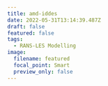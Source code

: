 ```yaml
---
title: amd-iddes
date: 2022-05-31T13:14:39.487Z
draft: false
featured: false
tags:
  - RANS-LES Modelling
image:
  filename: featured
  focal_point: Smart
  preview_only: false
---
```

